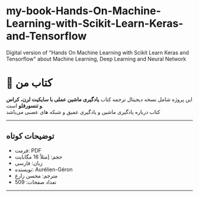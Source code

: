 # my-book-Hands-On-Machine-Learning-with-Scikit-Learn-Keras-and-Tensorflow
Digital version of "Hands On Machine Learning with Scikit Learn Keras and Tensorflow" about Machine Learning, Deep Learning and Neural Network

# 📘 کتاب من

این پروژه شامل نسخه دیجیتال ترجمه کتاب **یادگیری ماشین عملی با سایکیت لرن، کراس و تنسورفلو** است.  
کتاب درباره یادگیری ماشین و یادگیری عمیق و شبکه های عصبی می‌باشد

---

## توضیحات کوتاه

- فرمت: PDF  
- حجم: [مثلاً 16 مگابایت
- زبان: فارسی  
- نویسنده: Aurélien-Géron
- مترجم: محسن زارع
- تعداد صفحات: 509

---
